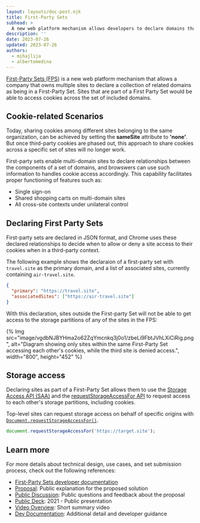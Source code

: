 ```yaml
---
layout: layouts/doc-post.njk
title: First-Party Sets
subhead: >
  A new web platform mechanism allows developers to declare domains that can share cookies.
description: ''
date: 2023-07-26
updated: 2023-07-26
authors:
  - mihajlija
  - albertomedina
---
```


[First-Party Sets (FPS)](/docs/privacy-sandbox/first-party-sets/) is a new web platform mechanism that allows a company that owns multiple sites to declare a collection of related domains as being in a First-Party Set. Sites that are part of a First Party Set would be able to access cookies across the set of included domains.

## Cookie-related Scenarios

Today, sharing cookies among different sites belonging to the same organization, can be achieved by setting the **sameSite** attribute to **'none'**. But once third-party cookies are phased out, this approach to share cookies across a specific set of sites will no longer work.

First-party sets enable multi-domain sites to declare relationships between the components of a set of domains, and browswers can use such information to handles cookie access accordingly. This capability facilitates proper functioning of features such as:

- Single sign-on
- Shared shopping carts on multi-domain sites
- All cross-site contexts under unilateral control

## Declaring First Party Sets

First-party sets are declared in JSON format, and Chrome uses these declared relationships to decide when to allow or deny a site access to their cookies when in a third-party context.

The following example shows the declaraion of a first-party set with `travel.site` as the primary domain, and a list of associated sites, currently containing `air-travel.site`.

```json
{
  "primary": "https://travel.site",
  "associatedSites": ["https://air-travel.site"]
}
```

With this declaration, sites outside the First-party Set will not be able to get access to the storage partitions of any of the sites in the FPS:

{% Img src="image/vgdbNJBYHma2o62ZqYmcnkq3j0o1/zbeLi9FbtJVhLXiCiRig.png", alt="Diagram showing only sites within the same First-Party Set accessing each other's cookies, while the third site is denied access.", width="800", height="452" %}

## Storage access

Declaring sites as part of a First-Party Set allows them to use the [Storage Access API (SAA)](/docs/privacy-sandbox/first-party-sets-integration/#storage-access-api) and the [requestStorageAccessFor API](/docs/privacy-sandbox/first-party-sets-integration/#requeststorageaccessfor-in-chrome) to request access to each other's storage partitions, including cookies.

Top-level sites can request storage access on behalf of specific origins with [`Document.requestStorageAccessFor()`](https://privacycg.github.io/requestStorageAccessFor/).

```js
document.requestStorageAccessFor('https://target.site');
```

## Learn more

For more details about technical design, use cases, and set submission process, check out the following references:

- [First-Party Sets developer documentation](/docs/privacy-sandbox/first-party-sets-integration/)
- [Proposal](https://github.com/privacycg/first-party-sets): Public explanation for the proposed solution
- [Public Discussion](https://github.com/privacycg/first-party-sets/issues): Public questions and feedback about the proposal
- [Public Deck](https://github.com/w3ctag/meetings/blob/gh-pages/2021/telcons/First-Party%20Sets%20TAG%20Discussion.pdf): 2021 - Public presentation
- [Video Overview](https://www.youtube.com/watch?v=cNJ8mZ-J3F8): Short summary video
- [Dev Documentation](/docs/privacy-sandbox/first-party-sets/): Additional detail and developer guidance
